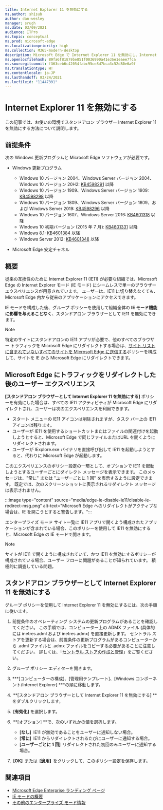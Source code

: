 ```yaml
---
title: Internet Explorer 11 を無効にする
ms.author: shisub
author: dan-wesley
manager: srugh
ms.date: 03/09/2021
audience: ITPro
ms.topic: conceptual
ms.prod: microsoft-edge
ms.localizationpriority: high
ms.collection: M365-modern-desktop
description: Microsoft Edge で Internet Explorer 11 を無効にし、Internet Explorer モードを使用する方法をご紹介します。
ms.openlocfilehash: 89fa6f81879be851f0036990a41e36e1eaee7fca
ms.sourcegitcommit: f363ceb6c42054fabc95ce8d7bca3c52d80e6a9f
ms.translationtype: HT
ms.contentlocale: ja-JP
ms.lasthandoff: 03/24/2021
ms.locfileid: "11447391"
---
```

# <a name="disable-internet-explorer-11"></a>Internet Explorer 11 を無効にする

この記事では、お使いの環境でスタンドアロン ブラウザー Internet Explorer 11 を無効にする方法について説明します。

## <a name="prerequisites"></a>前提条件

次の Windows 更新プログラムと Microsoft Edge ソフトウェアが必要です。

- Windows 更新プログラム

  - Windows 10 バージョン 2004、Windows Server バージョン 2004、Windows 10 バージョン 20H2: [KB4598291](https://support.microsoft.com/topic/february-2-2021-kb4598291-os-builds-19041-789-and-19042-789-preview-6a766199-a4f1-616e-1f5c-58bdc3ca5e3b) 以降
  - Windows 10 バージョン 1909、Windows Server バージョン 1909: [KB4598298](https://support.microsoft.com/topic/january-21-2021-kb4598298-os-build-18363-1350-preview-02dfd9ba-91a2-1b82-dede-42f288c02511) 以降
  - Windows 10 バージョン 1809、Windows Server バージョン 1809、および Windows Server 2019: [KB4598296](https://support.microsoft.com/topic/january-21-2021-kb4598296-os-build-17763-1728-preview-4c0931ff-45b7-ff59-5e00-c03b5afb363d) 以降
  - Windows 10 バージョン 1607、Windows Server 2016: [KB4601318](https://support.microsoft.com/topic/february-9-2021-kb4601318-os-build-14393-4225-c5e3de6c-e3e6-ffb5-6197-48b9ce16446e) 以降
   - Windows 10 初期バージョン (2015 年 7 月): [KB4601331](https://support.microsoft.com/office/february-9-2021%e2%80%94kb4601331-os-build-10240-18842-6227d078-fef3-8d67-27e0-1882e6cb79ff?ui=en-US&rs=en-US&ad=US) 以降
  - Windows 8.1: [KB4601384](https://support.microsoft.com/topic/february-9-2021-kb4601384-monthly-rollup-16bdbb75-dd4b-2910-abc5-7891c9756b96) 以降
  - Windows Server 2012: [KB4601348](https://support.microsoft.com/topic/february-9-2021-kb4601348-monthly-rollup-2c338c0c-73d6-fb80-cc91-f1a86e80db0c) 以降
  
- Microsoft Edge 安定チャネル


## <a name="overview"></a>概要

従来の互換性のために Internet Explorer 11 (IE11) が必要な組織では、Microsoft Edge の Internet Explorer モード (IE モード) にシームレスで単一のブラウザー エクスペリエンスが用意されています。 ユーザーは、IE11 に切り替えなくても、Microsoft Edge 内から従来のアプリケーションにアクセスできます。

IE モードを構成した後、グループ ポリシーを使用して組織全体の **IE モード機能に影響を与えることなく**、スタンドアロン ブラウザーとして IE11 を無効にできます。

> [!NOTE]
> 特定のサイトにスタンドアロンの IE11 アプリが必要で、他のすべてのブラウザー トラフィックを Microsoft Edge にリダイレクトする場合は、[サイト リストに含まれていないすべてのサイトを Microsoft Edge に送信する](./edge-ie-mode-policies.md#redirect-sites-from-ie-to-microsoft-edge)ポリシーを構成して、サイトを IE から Microsoft Edge にリダイレクトできます。

## <a name="user-experience-after-redirecting-traffic-to-microsoft-edge"></a>Microsoft Edge にトラフィックをリダイレクトした後のユーザー エクスペリエンス

**[スタンドアロン ブラウザーとして Internet Explorer 11 を無効にする]** ポリシーを有効にした場合は、すべての IE11 アクティビティが Microsoft Edge にリダイレクトされ、ユーザーは次のエクスペリエンスを利用できます。

- スタート メニューの IE11 アイコンは削除されますが、タスク バー上の IE11 アイコンは残ります。
- ユーザーが IE11 を使用するショートカットまたはファイルの関連付けを起動しようとすると、Microsoft Edge で同じファイルまたはURL を開くようにリダイレクトされます。
- ユーザーが IExplore.exe バイナリを直接呼び出して IE11 を起動しようとすると、代わりに Microsoft Edge が起動します。

このエクスペリエンスのポリシー設定の一環として、オプションで IE11 を起動しようとするユーザーごとにダイレクト メッセージを表示できます。 このメッセージは、"常に" または "ユーザーごとに 1 回" を表示するように設定できます。 既定では、次のスクリーンショットに表示されるリダイレクト メッセージは表示されません。

:::image type="content" source="media/edge-ie-disable-ie11/disable-ie-redirect-msg.png" alt-text="Microsoft Edge へのリダイレクトがアクティブな場合は、IE を開こうとすると警告します。":::

エンタープライズ モード サイト一覧に IE11 アプリで開くよう構成されたアプリケーションが含まれている場合、このポリシーを使用して IE11 を無効にすると、Microsoft Edge の IE モードで開きます。
> [!NOTE]
> サイトが IE11 で開くように構成されていて、かつ IE11 を無効にするポリシーが構成されている場合、ユーザー フローに問題があることが知られています。 積極的に調査している問題。

## <a name="disable-internet-explorer-11-as-a-standalone-browser"></a>スタンドアロン ブラウザーとして Internet Explorer 11 を無効にする

グループ ポリシーを使用して Internet Explorer 11 を無効にするには、次の手順に従います。

1. 前提条件のオペレーティング システムの更新プログラムがあることを確認してください。 この手順では、コンピューター上の ADMX ファイル (具体的には inetres.adml および inetres.admx) を直接更新します。 セントラル ストアを更新する場合は、前提条件の更新プログラムがあるコンピューターから .adml ファイルと .admx ファイルをコピーする必要があることに注意してください。 詳しくは、「[セントラル ストアの作成と管理](/troubleshoot/windows-client/group-policy/create-and-manage-central-store)」をご覧ください。
2. グループ ポリシー エディターを開きます。
3. ***[コンピューターの構成]、[管理用テンプレート]、[Windows コンポーネント/Internet Explorer] ***の順に移動します。 
4.  **[スタンドアロン ブラウザーとして Internet Explorer 11 を無効にする] **をダブルクリックします。
5.  **[有効化]** を選択します。
6.  **[オプション] **で、次のいずれかの値を選択します。

   - **[なし]**  IE11 が無効であることをユーザーに通知しない場合。
   - **[常に]**  IE11 からリダイレクトされるたびにユーザーに通知する場合。
   - **[ユーザーごとに 1 回]**  リダイレクトされた初回のみユーザーに通知する場合。

7.  **[OK]**  または  **[適用]**  をクリックして、このポリシー設定を保存します。

## <a name="see-also"></a>関連項目

- [Microsoft Edge Enterprise ランディング ページ](https://aka.ms/EdgeEnterprise)
- [IE モードの概要](./edge-ie-mode.md)
- [その他のエンタープライズ モード情報](/internet-explorer/ie11-deploy-guide/enterprise-mode-overview-for-ie11)